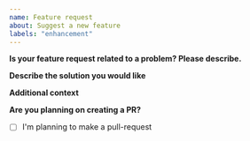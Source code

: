 ```yaml
---
name: Feature request
about: Suggest a new feature
labels: "enhancement"
---
```


**Is your feature request related to a problem? Please describe.**

<!-- A clear and concise description of what the problem is. Ex. I'm always frustrated when ... -->

**Describe the solution you would like**

<!-- A clear and concise description of what you want to happen. -->

**Additional context**

<!-- Add any other context or screenshots about the feature request here. -->

**Are you planning on creating a PR?**

<!-- Check the box below with an `x` if you are planning to create a PR for this. -->

- [ ] I'm planning to make a pull-request
